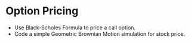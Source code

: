 # Option Pricing
- Use Black-Scholes Formula to price a call option.
- Code a simple Geometric Brownian Motion simulation for stock price.
